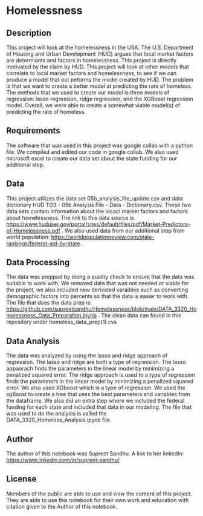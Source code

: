 # Homelessness

## Description
This project will look at the homelessness in the USA. The U.S. Department of Housing and Urban Development (HUD) argues that local market factors are determiants and factors in homelessness. This project is directly motivated by the claim by HUD. This project will look at other models that correlate to local market factors and homelessness, to see if we can produce a model that out peforms the model created by HUD. The problem is that we want to create  a better model at predicting the rate of homeless. The methods that we used to create our model is three models of regression: lasso regression, ridge regression, and the XGBoost regression model. Overall, we were able to create a somewhat viable model(s) of predicting the rate of homeless.

## Requirements
The software that was used in this project was google collab with a python file. We compiled and edited our code in google collab. We also used microsoft excel to create our data set about the state funding for our additional step.

## Data
This project utilizes the data set 05b_analysis_file_update.csv and data dictionary HUD TO3 - 05b Analysis File - Data - Dictionary.csv. These two data sets contain information about the locacl market factors and factors about homelessness. The link to this data source is https://www.huduser.gov/portal/sites/default/files/pdf/Market-Predictors-of-Homelessness.pdf . We also used data from our additional step from world population: https://worldpopulationreview.com/state-rankings/federal-aid-by-state  .

## Data Processing
The data was prepped by  doing a quality check to ensure that the data was suitable to work with. We removed data that was not needed or viable for the project, we also included new derivated varaibles such as converting demographic factors into percents so that the data is easier to work with. The file that does the data prep is: https://github.com/supreetsandhu/Homelessness/blob/main/DATA_3320_Homelessness_Data_Preparation.ipynb . The clean data can found in this repository under homeless_data_prep(1).cvs

## Data Analysis
The data was analyzed by using the lasso and ridge approach of regression.  The lasso and ridge are both a type of regression. The lasso appaorach finds the parameters in the linear model by minimizing a penalized squared error. The ridge approach is used to a type of regression finds the parameters in the linear model by minimizing a penalized squared error. We also used XGboost which is a type of regression. We used the xgBoost to create a tree that uses the best parameters and variables from the dataframe. We also did an extra step where we included the federal funding for each state and included that data in our modeling. The file that was used to do the analysis is valled the DATA_3320_Homeless_Analysis.ipynb file.

## Author
The author of this notebook was Supreet Sandhu.
A link to her linkedIn: https://www.linkedin.com/in/supreet-sandhu/

## License
Members of the public are able to use and view the content of this project. They are able to use this notebook for their own work and education with citation given to the Author of this notebook.



